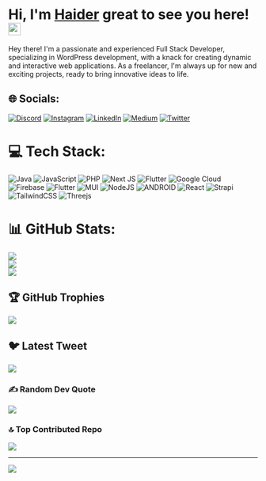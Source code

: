 <h1>Hi, I'm <a href="#">Haider</a> great to see you here! <img src="https://media.giphy.com/media/hvRJCLFzcasrR4ia7z/giphy.gif" width="25px"></h1>
Hey there! I'm a passionate and experienced Full Stack Developer, specializing in WordPress development, with a knack for creating dynamic and interactive web applications. As a freelancer, I'm always up for new and exciting projects, ready to bring innovative ideas to life.

## 🌐 Socials:

[![Discord](https://img.shields.io/badge/Discord-%237289DA.svg?logo=discord&logoColor=white)](https://discord.gg/haider-patan#8164) [![Instagram](https://img.shields.io/badge/Instagram-%23E4405F.svg?logo=Instagram&logoColor=white)](https://instagram.com/haider_.patan) [![LinkedIn](https://img.shields.io/badge/LinkedIn-%230077B5.svg?logo=linkedin&logoColor=white)](https://linkedin.com/in/haiderpatan) [![Medium](https://img.shields.io/badge/Medium-12100E?logo=medium&logoColor=white)](https://medium.com/@haiderpatanwala) [![Twitter](https://img.shields.io/badge/Twitter-%231DA1F2.svg?logo=Twitter&logoColor=white)](https://twitter.com/HaiderPatanwala)

# 💻 Tech Stack:

![Java](https://img.shields.io/badge/java-%23ED8B00.svg?style=flat&logo=java&logoColor=white) ![JavaScript](https://img.shields.io/badge/javascript-%23323330.svg?style=flat&logo=javascript&logoColor=%23F7DF1E) ![PHP](https://img.shields.io/badge/php-%23777BB4.svg?style=flat&logo=php&logoColor=white) ![Next JS](https://img.shields.io/badge/Next-black?style=flat&logo=next.js&logoColor=white) ![Flutter](https://img.shields.io/badge/Flutter-%2302569B.svg?style=flat&logo=Flutter&logoColor=white) ![Google Cloud](https://img.shields.io/badge/Google%20Cloud-%234285F4.svg?style=flat&logo=google-cloud&logoColor=white) ![Firebase](https://img.shields.io/badge/firebase-%23039BE5.svg?style=flat&logo=firebase) ![Flutter](https://img.shields.io/badge/Flutter-%2302569B.svg?style=flat&logo=Flutter&logoColor=white) ![MUI](https://img.shields.io/badge/MUI-%230081CB.svg?style=flat&logo=material-ui&logoColor=white) ![NodeJS](https://img.shields.io/badge/node.js-6DA55F?style=flat&logo=node.js&logoColor=white) ![ANDROID](https://img.shields.io/badge/android-%2320232a.svg?style=flat&logo=android&logoColor=%a4c639) ![React](https://img.shields.io/badge/react-%2320232a.svg?style=flat&logo=react&logoColor=%2361DAFB) ![Strapi](https://img.shields.io/badge/strapi-%232E7EEA.svg?style=flat&logo=strapi&logoColor=white) ![TailwindCSS](https://img.shields.io/badge/tailwindcss-%2338B2AC.svg?style=flat&logo=tailwind-css&logoColor=white) ![Threejs](https://img.shields.io/badge/threejs-black?style=flat&logo=three.js&logoColor=white)

# 📊 GitHub Stats:

![](https://github-readme-stats.vercel.app/api?username=haider-patanwala&theme=nightowl&hide_border=false&include_all_commits=true&count_private=true)<br/>
![](https://github-readme-streak-stats.herokuapp.com/?user=haider-patanwala&theme=nightowl&hide_border=false)<br/>
![](https://github-readme-stats.vercel.app/api/top-langs/?username=haider-patanwala&theme=nightowl&hide_border=false&include_all_commits=true&count_private=true&layout=compact)

## 🏆 GitHub Trophies

![](https://github-profile-trophy.vercel.app/?username=haider-patanwala&theme=radical&no-frame=false&no-bg=false&margin-w=4)

## 🐦 Latest Tweet

[![](https://gtce.itsvg.in/api?username=HaiderPatanwala)](https://github.com/VishwaGauravIn/github-twitter-card-embed)

### ✍️ Random Dev Quote

![](https://quotes-github-readme.vercel.app/api?type=vetical&theme=radical)

### 🔝 Top Contributed Repo

![](https://github-contributor-stats.vercel.app/api?username=haider-patanwala&limit=5&theme=dark&combine_all_yearly_contributions=true)

---

[![](https://visitcount.itsvg.in/api?id=haider-patanwala&icon=5&color=6)](https://visitcount.itsvg.in)
